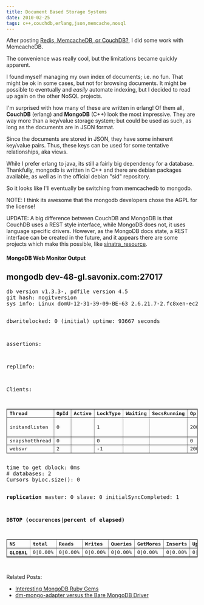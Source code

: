 ```yaml
---
title: Document Based Storage Systems
date: 2010-02-25
tags: c++,couchdb,erlang,json,memcache,nosql
---
```

After posting [Redis, MemcacheDB, or CouchDB?](http://www.docunext.com/blog/2010/02/redis-memcachedb-or-couchdb.html), I did some work with MemcacheDB.

The convenience was really cool, but the limitations became quickly apparent.

I found myself managing my own index of documents; i.e. no fun. That might be ok in some cases, but not for browsing documents. It might be possible to eventually and *easily* automate indexing, but I decided to read up again on the other NoSQL projects.

I'm surprised with how many of these are written in erlang! Of them all, **CouchDB** (erlang) and **MongoDB** (C++) look the most impressive. They are way more than a key/value storage system; but could be used as such, as long as the documents are in JSON format.

Since the documents are stored in JSON, they have some inherent key/value pairs. Thus, these keys can be used for some tentative relationships, aka views.

While I prefer erlang to java, its still a fairly big dependency for a database. Thankfully, mongodb is written in C++ and there are debian packages available, as well as in the official debian "sid" repository.

So it looks like I'll eventually be switching from memcachedb to mongodb.

NOTE: I think its awesome that the mongodb developers chose the AGPL for the license!

UPDATE: A big difference between CouchDB and MongoDB is that CouchDB uses a REST style interface, while MongoDB does not, it uses language specific drivers. However, as the MongoDB docs state, a REST interface can be created in the future, and it appears there are some projects which make this possible, like [sinatra_resource](http://github.com/djsun/sinatra_resource).

#### MongoDB Web Monitor Output

<div>
<h2>mongodb dev-48-gl.savonix.com:27017 </h2><p>
<pre>db version v1.3.3-, pdfile version 4.5
git hash: nogitversion
sys info: Linux domU-12-31-39-09-BE-63 2.6.21.7-2.fc8xen-ec2-v1.0 #2 SMP Tue Sep 1 10:04:29 EDT 2009 i686 BOOST_LIB_VERSION=1_35

dbwritelocked:  0 (initial)
uptime:    93667 seconds

assertions:

replInfo:

Clients:
<table border=1><tr align='left'><th>Thread</th><th>OpId</th><th>Active</th><th>LockType</th><th>Waiting</th><th>SecsRunning</th><th>Op</th><th>NameSpace</th><th>Query</th><th>client</th></tr>
<tr><td>initandlisten</td><td>0</td><td></td><td>1</td><td></td><td></td><td>2004</td><td>local.system.namespaces</td><td>{ name: /^local.temp./ }</td><td>0.0.0.0:0</td></tr><tr><td>snapshotthread</td><td>0</td><td></td><td>0</td><td></td><td></td><td>0</td><td></td><td></td><td>0.0.0.0:0</td></tr><tr><td>websvr</td><td>2</td><td></td><td>-1</td><td></td><td></td><td>2004</td><td>admin.system.users</td><td>{}</td><td>0.0.0.0:0</td></tr></table>
time to get dblock: 0ms
# databases: 2
Cursors byLoc.size(): 0

<b>replication</b>
master: 0
slave:  0
initialSyncCompleted: 1

<b>DBTOP  (occurences|percent of elapsed)</b>
<table border=1><tr align='left'><th>NS</th> <th>total</th> <th>Reads</th><th>Writes</th> <th>Queries</th><th>GetMores</th><th>Inserts</th><th>Updates</th><th>Removes</th> </tr><tr><th>GLOBAL</th><td>0|0.00%</td><td>0|0.00%</td><td>0|0.00%</td><td>0|0.00%</td><td>0|0.00%</td><td>0|0.00%</td><td>0|0.00%</td><td>0|0.00%</td></tr></table>
</div>

Related Posts:

* [Interesting MongoDB Ruby Gems](http://www.docunext.com/blog/2010/02/interesting-mongodb-ruby-gems.html)
* [dm-mongo-adapter versus the Bare MongoDB Driver](http://www.docunext.com/blog/2010/02/dm-mongo-adapter-versus-the-bare-mongodb-driver.html)

